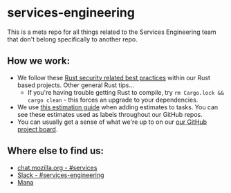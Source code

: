 # services-engineering

This is a meta repo for all things related to the Services Engineering team that don't belong specifically to another repo.

## How we work:
* We follow these [Rust security related best practices](https://github.com/mozilla-services/websec-check/blob/master/rust.md) within our Rust based projects. Other general Rust tips...
  * If you're having trouble getting Rust to compile, try `rm Cargo.lock && cargo clean` - this forces an upgrade to your dependencies.
* We use [this estimation guide](https://github.com/mozilla-services/services-engineering/blob/master/docs/estimation.md) when adding estimates to tasks. You can see these estimates used as labels throughout our GitHub repos.
* You can usually get a sense of what we're up to on our [our GitHub project board](https://github.com/orgs/mozilla-services/projects/10).

## Where else to find us:

* [chat.mozilla.org - #services](https://chat.mozilla.org/#/room/#services:mozilla.org)
* [Slack - #services-engineering](https://app.slack.com/client/T027LFU12/CK6MA5133)
* [Mana](https://mana.mozilla.org/wiki/pages/viewpage.action?spaceKey=SE&title=Services+Engineering)
